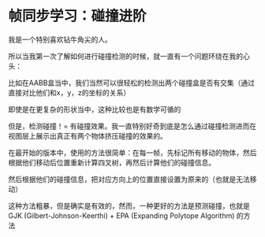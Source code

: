 # 帧同步学习：碰撞进阶

我是一个特别喜欢钻牛角尖的人。

所以当我第一次了解如何进行碰撞检测的时候，就一直有一个问题环绕在我的心头：

比如在AABB盒当中，我们当然可以很轻松的检测出两个碰撞盒是否有交集（通过直接对比他们和x，y，z的坐标的关系）

即使是在更复杂的形状当中，这种比较也是有数学可循的

但是，检测碰撞！= 有碰撞效果。我一直特别好奇到底是怎么通过碰撞检测进而在视图层上展示出真正有两个物体挤压碰撞的效果的。

在最开始的版本中，使用的方法很简单：在每一帧，先标记所有移动的物体，然后根据他们移动后位置重新计算四叉树，再然后计算他们的碰撞信息。

然后根据他们的碰撞信息，把对应方向上的位置直接设置为原来的（也就是无法移动）

这种方法粗暴，但是确实是有效的，然而，一种更好的方法是预测碰撞，也就是GJK (Gilbert-Johnson-Keerthi) + EPA (Expanding Polytope Algorithm) 的方法
